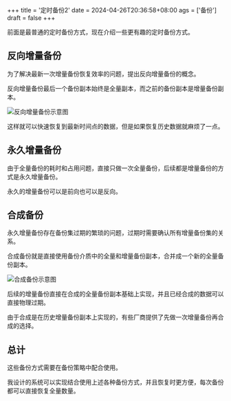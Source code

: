 +++
title = '定时备份2'
date = 2024-04-26T20:36:58+08:00
ags = ['备份']
draft = false
+++

前面是最普通的定时备份方式，现在介绍一些更有趣的定时备份方式。

## 反向增量备份

为了解决最新一次增量备份恢复效率的问题，提出反向增量备份的概念。

反向增量备份最后一个备份副本始终是全量副本，而之前的备份副本是增量备份副本。

![反向增量备份示意图](rinc.png)

这样就可以快速恢复到最新时间点的数据，但是如果恢复历史数据就麻烦了一点。

## 永久增量备份

由于全量备份的耗时和占用问题，直接只做一次全量备份，后续都是增量备份的方式是永久增量备份。

永久的增量备份可以是前向也可以是反向。

## 合成备份

永久增量备份存在备份集过期的繁琐的问题，过期时需要确认所有增量备份集的关系。

合成备份就是直接使用备份介质中的全量和增量备份副本，合并成一个新的全量备份副本。

![合成备份示意图](synthe.png)

后续的增量备份直接在合成的全量备份副本基础上实现，并且已经合成的数据可以直接物理过期。

由于合成是在历史增量备份副本上实现的，有些厂商提供了先做一次增量备份再合成的选择。

## 总计

这些备份方式需要在备份策略中配合使用。

我设计的系统可以实现结合使用上述各种备份方式，并且恢复时更方便，每次备份都可以直接恢复全量数量。
